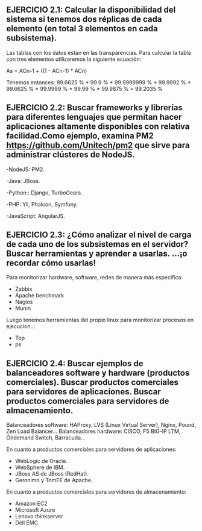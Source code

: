 ## EJERCICIO 2.1: Calcular la disponibilidad del sistema si tenemos dos réplicas de cada elemento (en total 3 elementos en cada subsistema). 

Las tablas con los datos estan en las transparencias.
Para calcular la tabla con tres elementos utilizaremos la siguiente ecuación:

  As = ACn-1 + ((1 - ACn-1) * ACn)
  
Tenemos entonces: 99.6625 % * 99.9 % * 99.9999999 % * 99.9992 % * 99.6625 % * 99.9999 % * 99.99 % * 99.9875 % = 99.2035 %

## EJERCICIO 2.2: Buscar frameworks y librerías para diferentes lenguajes que permitan hacer aplicaciones altamente disponibles con relativa facilidad.Como ejemplo, examina PM2 https://github.com/Unitech/pm2 que sirve para administrar clústeres de NodeJS. 

-NodeJS: PM2.

-Java: JBoss.

-Python:: Django, TurboGears.

-PHP: Yii, Phalcon, Symfony.

-JavaScript: AngularJS.

## EJERCICIO 2.3: ¿Cómo analizar el nivel de carga de cada uno de los subsistemas en el servidor? Buscar herramientas y aprender a usarlas. ...¡o recordar cómo usarlas! 

Para monitorizar hardware, software, redes de manera más especifica:
- Zabbix
- Apache benchmark
- Nagios
- Munin 

Luego tenemos herramientas del propio linux para monitorizar procesos en ejecucion..:
- Top
- ps

## EJERCICIO 2.4: Buscar ejemplos de balanceadores software y hardware (productos comerciales). Buscar productos comerciales para servidores de aplicaciones. Buscar productos comerciales para servidores de almacenamiento. 

Balanceadores software: HAProxy, LVS (Linux Virtual Server), Nginx, Pound, Zen Load Balancer...
Balanceadores hardware: CISCO, F5 BIG-IP LTM, Ondemand Switch, Barracuda...

En cuanto a productos comerciales para servidores de aplicaciones:
- WebLogic de Oracle. 
- WebSphere de IBM. 
- JBoss AS de JBoss (RedHat). 
- Geronimo y TomEE de Apache. 

En cuanto a productos comerciales para servidores de almacenamiento:
- Amazon EC2
- Microsoft Azure
- Lenovo thinkserver
- Dell EMC
